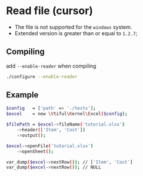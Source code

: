 # Read file (cursor)

* The file is not supported for the `windows` system.
* Extended version is greater than or equal to `1.2.7`;

## Compiling

add `--enable-reader` when compiling

```bash
./configure --enable-reader
```

## Example

```bash
$config   = ['path' => './tests'];
$excel    = new \Vtiful\Kernel\Excel($config);

$filePath = $excel->fileName('tutorial.xlsx')
    ->header(['Item', 'Cost'])
    ->output();

$excel->openFile('tutorial.xlsx')
    ->openSheet();

var_dump($excel->nextRow()); // ['Item', 'Cost']
var_dump($excel->nextRow()); // NULL
```
